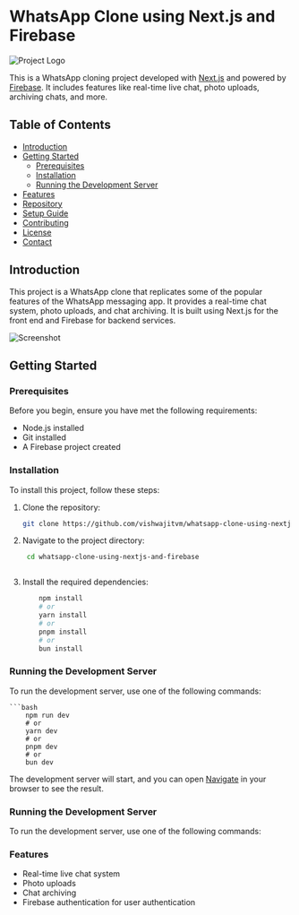 # WhatsApp Clone using Next.js and Firebase

![Project Logo](https://pps.services.adobe.com/api/profile/70527C0A5A2847250A495ECB@AdobeID/image/75f26965-94e9-406a-8565-5acc25b9b933/230)

This is a WhatsApp cloning project developed with [Next.js](https://nextjs.org/) and powered by [Firebase](https://firebase.google.com/). It includes features like real-time live chat, photo uploads, archiving chats, and more.

## Table of Contents

- [Introduction](#introduction)
- [Getting Started](#getting-started)
  - [Prerequisites](#prerequisites)
  - [Installation](#installation)
  - [Running the Development Server](#running-the-development-server)
- [Features](#features)
- [Repository](#repository)
- [Setup Guide](#setup-guide)
- [Contributing](#contributing)
- [License](#license)
- [Contact](#contact)

## Introduction

This project is a WhatsApp clone that replicates some of the popular features of the WhatsApp messaging app. It provides a real-time chat system, photo uploads, and chat archiving. It is built using Next.js for the front end and Firebase for backend services.

![Screenshot](screenshot.png)

## Getting Started

### Prerequisites

Before you begin, ensure you have met the following requirements:

- Node.js installed
- Git installed
- A Firebase project created

### Installation

To install this project, follow these steps:

1. Clone the repository:

   ```bash
   git clone https://github.com/vishwajitvm/whatsapp-clone-using-nextjs-and-firebase.git

1. Navigate to the project directory:

   ```bash
    cd whatsapp-clone-using-nextjs-and-firebase



2. Install the required dependencies:

    ```bash
        npm install
        # or
        yarn install
        # or
        pnpm install
        # or
        bun install

### Running the Development Server
To run the development server, use one of the following commands:

    ```bash
        npm run dev
        # or
        yarn dev
        # or
        pnpm dev
        # or
        bun dev

The development server will start, and you can open [Navigate](http://localhost:3000) in your browser to see the result.

### Running the Development Server
To run the development server, use one of the following commands:

### Features


- Real-time live chat system
- Photo uploads
- Chat archiving
- Firebase authentication for user authentication
